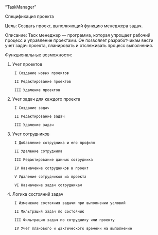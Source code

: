 “TaskManager”

Спецификация проекта


Цель: Создать проект, выполняющий функцию менеджера задач.


Описание: Таск менеджер — программа, которая упрощает рабочий процесс и управление проектами. 
Он позволяет разработчикам вести учет задач проекта, планировать и отслеживать процесс выполнения.


Функциональные возможности:


1. Учет проектов

		I Создание новых проектов

		II Редактирование проектов

		III Удаление проектов
 

2. Учет задач для каждого проекта

		I Создание задач

		II Редактирование задач

		III Удаление задач


3. Учет сотрудников

		I Добавление сотрудника и его профиля

		II Удаление сотрудника

		III Редактирование данных сотрудника

		IV Назначение сотрудников в проект

		V Удаление сотрудников из проекта

		VI Назначение задач сотрудникам
 

4. Логика состояний задач

		I Изменение состояния задачи при выполнении условий

		II Фильтрация задач по состоянию
 
		III Фильтрация задач по сотруднику или проекту
		
		IV Учет планового и фактического времени на выполнение
